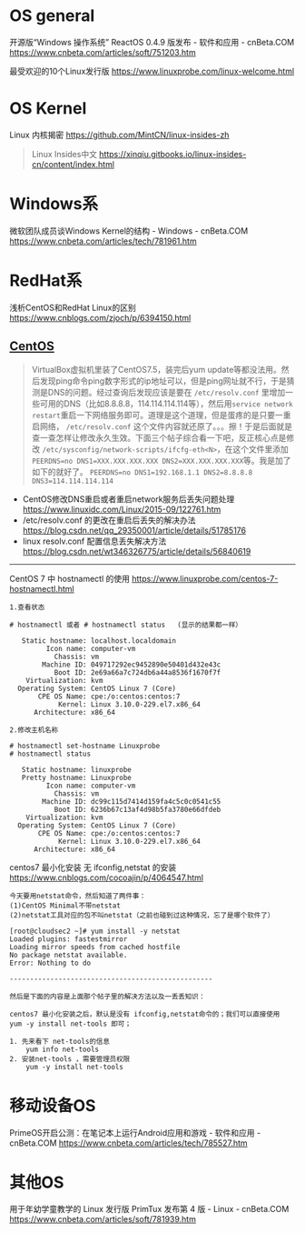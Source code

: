 
# OS general

开源版“Windows 操作系统” ReactOS 0.4.9 版发布 - 软件和应用 - cnBeta.COM
https://www.cnbeta.com/articles/soft/751203.htm

最受欢迎的10个Linux发行版 https://www.linuxprobe.com/linux-welcome.html

# OS Kernel

Linux 内核揭密 https://github.com/MintCN/linux-insides-zh
  > Linux Insides中文 https://xinqiu.gitbooks.io/linux-insides-cn/content/index.html

# Windows系

微软团队成员谈Windows Kernel的结构 - Windows - cnBeta.COM
https://www.cnbeta.com/articles/tech/781961.htm

# RedHat系

浅析CentOS和RedHat Linux的区别 https://www.cnblogs.com/zjoch/p/6394150.html

## [CentOS](https://www.centos.org/)

> VirtualBox虚拟机里装了CentOS7.5，装完后yum update等都没法用。然后发现ping命令ping数字形式的ip地址可以，但是ping网址就不行，于是猜测是DNS的问题。经过查询后发现应该是要在 `/etc/resolv.conf` 里增加一些可用的DNS（比如8.8.8.8，114.114.114.114等），然后用`service network restart`重启一下网络服务即可。道理是这个道理，但是蛋疼的是只要一重启网络， `/etc/resolv.conf` 这个文件内容就还原了。。。擦！于是后面就是查一查怎样让修改永久生效。下面三个帖子综合看一下吧，反正核心点是修改 `/etc/sysconfig/network-scripts/ifcfg-eth<N>`，在这个文件里添加 `PEERDNS=no DNS1=XXX.XXX.XXX.XXX DNS2=XXX.XXX.XXX.XXX`等。我是加了如下的就好了。
`PEERDNS=no
DNS1=192.168.1.1
DNS2=8.8.8.8
DNS3=114.114.114.114`

- CentOS修改DNS重启或者重启network服务后丢失问题处理 https://www.linuxidc.com/Linux/2015-09/122761.htm
- /etc/resolv.conf 的更改在重启后丢失的解决办法 https://blog.csdn.net/qq_29350001/article/details/51785176
- linux resolv.conf 配置信息丢失解决方法 https://blog.csdn.net/wt346326775/article/details/56840619

--------------------------------------------------

CentOS 7 中 hostnamectl 的使用 https://www.linuxprobe.com/centos-7-hostnamectl.html
```
1.查看状态

# hostnamectl 或者 # hostnamectl status   (显示的结果都一样）

   Static hostname: localhost.localdomain
         Icon name: computer-vm
           Chassis: vm
        Machine ID: 049717292ec9452890e50401d432e43c
           Boot ID: 2e69a66a7c724db6a44a8536f1670f7f
    Virtualization: kvm
  Operating System: CentOS Linux 7 (Core)
       CPE OS Name: cpe:/o:centos:centos:7
            Kernel: Linux 3.10.0-229.el7.x86_64
      Architecture: x86_64
```
```
2.修改主机名称

# hostnamectl set-hostname Linuxprobe
# hostnamectl status

   Static hostname: linuxprobe
   Pretty hostname: Linuxprobe
         Icon name: computer-vm
           Chassis: vm
        Machine ID: dc99c115d7414d159fa4c5c0c0541c55
           Boot ID: 6236b67c13af4d98b5fa3780e66dfdeb
    Virtualization: kvm
  Operating System: CentOS Linux 7 (Core)
       CPE OS Name: cpe:/o:centos:centos:7
            Kernel: Linux 3.10.0-229.el7.x86_64
      Architecture: x86_64
```

centos7 最小化安装 无 ifconfig,netstat 的安装 https://www.cnblogs.com/cocoajin/p/4064547.html
```
今天要用netstat命令，然后知道了两件事：
(1)CentOS Minimal不带netstat
(2)netstat工具对应的包不叫netstat（之前也碰到过这种情况，忘了是哪个软件了）

[root@cloudsec2 ~]# yum install -y netstat
Loaded plugins: fastestmirror
Loading mirror speeds from cached hostfile
No package netstat available.
Error: Nothing to do

--------------------------------------------------

然后是下面的内容是上面那个帖子里的解决方法以及一丢丢知识：

centos7 最小化安装之后，默认是没有 ifconfig,netstat命令的；我们可以直接使用 yum -y install net-tools 即可；

1. 先来看下 net-tools的信息
    yum info net-tools
2. 安装net-tools ，需要管理员权限
    yum -y install net-tools
```


# 移动设备OS

PrimeOS开启公测：在笔记本上运行Android应用和游戏 - 软件和应用 - cnBeta.COM https://www.cnbeta.com/articles/tech/785527.htm

# 其他OS

用于年幼学童教学的 Linux 发行版 PrimTux 发布第 4 版 - Linux - cnBeta.COM
https://www.cnbeta.com/articles/soft/781939.htm
